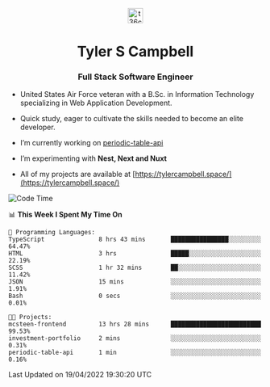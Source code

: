 <p align="center">
<a href="https://www.linkedin.com/in/t36campbell" target="blank"><img align="center" src="https://ik.imagekit.io/t36campbell/Portfolio/linkedin.png.original_m8bbGgPh6.png" alt="t36campbell" height="30" width="30" /></a>
</p>
<h1 align="center">Tyler S Campbell</h1>
<h3 align="center">Full Stack Software Engineer</h3>

* United States Air Force veteran with a B.Sc. in Information Technology specializing in Web Application Development. 

* Quick study, eager to cultivate the skills needed to become an elite developer.

* I’m currently working on [periodic-table-api](https://github.com/t36campbell/periodic-table-api)

* I’m experimenting with **Nest, Next and Nuxt**

* All of my projects are available at [https://tylercampbell.space/](https://tylercampbell.space/)

<!--START_SECTION:waka-->
![Code Time](http://img.shields.io/badge/Code%20Time-1%2C577%20hrs%2047%20mins-blue)

📊 **This Week I Spent My Time On** 

```text
💬 Programming Languages: 
TypeScript               8 hrs 43 mins       ████████████████░░░░░░░░░   64.47% 
HTML                     3 hrs               █████░░░░░░░░░░░░░░░░░░░░   22.19% 
SCSS                     1 hr 32 mins        ██░░░░░░░░░░░░░░░░░░░░░░░   11.42% 
JSON                     15 mins             ░░░░░░░░░░░░░░░░░░░░░░░░░   1.91% 
Bash                     0 secs              ░░░░░░░░░░░░░░░░░░░░░░░░░   0.01%

🐱‍💻 Projects: 
mcsteen-frontend         13 hrs 28 mins      █████████████████████████   99.53% 
investment-portfolio     2 mins              ░░░░░░░░░░░░░░░░░░░░░░░░░   0.31% 
periodic-table-api       1 min               ░░░░░░░░░░░░░░░░░░░░░░░░░   0.16%

```


 Last Updated on 19/04/2022 19:30:20 UTC
<!--END_SECTION:waka-->
